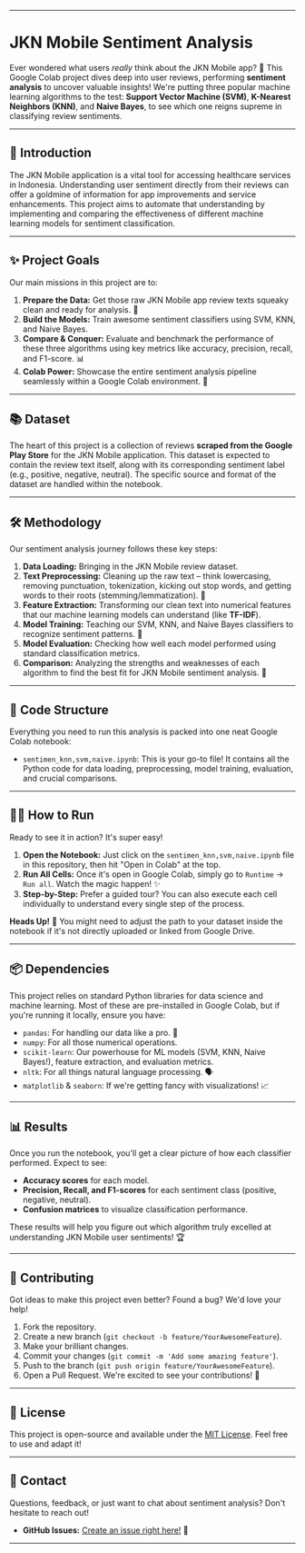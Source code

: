 

-----

# JKN Mobile Sentiment Analysis

Ever wondered what users *really* think about the JKN Mobile app? 🤔 This Google Colab project dives deep into user reviews, performing **sentiment analysis** to uncover valuable insights\! We're putting three popular machine learning algorithms to the test: **Support Vector Machine (SVM)**, **K-Nearest Neighbors (KNN)**, and **Naive Bayes**, to see which one reigns supreme in classifying review sentiments.

-----

## 🚀 Introduction

The JKN Mobile application is a vital tool for accessing healthcare services in Indonesia. Understanding user sentiment directly from their reviews can offer a goldmine of information for app improvements and service enhancements. This project aims to automate that understanding by implementing and comparing the effectiveness of different machine learning models for sentiment classification.

-----

## ✨ Project Goals

Our main missions in this project are to:

1.  **Prepare the Data:** Get those raw JKN Mobile app review texts squeaky clean and ready for analysis. 🧹
2.  **Build the Models:** Train awesome sentiment classifiers using SVM, KNN, and Naive Bayes.
3.  **Compare & Conquer:** Evaluate and benchmark the performance of these three algorithms using key metrics like accuracy, precision, recall, and F1-score. 📊
4.  **Colab Power:** Showcase the entire sentiment analysis pipeline seamlessly within a Google Colab environment. 🚀

-----

## 📚 Dataset

The heart of this project is a collection of reviews **scraped from the Google Play Store** for the JKN Mobile application. This dataset is expected to contain the review text itself, along with its corresponding sentiment label (e.g., positive, negative, neutral). The specific source and format of the dataset are handled within the notebook.

-----

## 🛠️ Methodology

Our sentiment analysis journey follows these key steps:

1.  **Data Loading:** Bringing in the JKN Mobile review dataset.
2.  **Text Preprocessing:** Cleaning up the raw text – think lowercasing, removing punctuation, tokenization, kicking out stop words, and getting words to their roots (stemming/lemmatization). 🛀
3.  **Feature Extraction:** Transforming our clean text into numerical features that our machine learning models can understand (like **TF-IDF**).
4.  **Model Training:** Teaching our SVM, KNN, and Naive Bayes classifiers to recognize sentiment patterns. 🧠
5.  **Model Evaluation:** Checking how well each model performed using standard classification metrics.
6.  **Comparison:** Analyzing the strengths and weaknesses of each algorithm to find the best fit for JKN Mobile sentiment analysis. 🎯

-----

## 📂 Code Structure

Everything you need to run this analysis is packed into one neat Google Colab notebook:

  * `sentimen_knn,svm,naive.ipynb`: This is your go-to file\! It contains all the Python code for data loading, preprocessing, model training, evaluation, and crucial comparisons.

-----

## 🏃‍♀️ How to Run

Ready to see it in action? It's super easy\!

1.  **Open the Notebook:** Just click on the `sentimen_knn,svm,naive.ipynb` file in this repository, then hit "Open in Colab" at the top.
2.  **Run All Cells:** Once it's open in Google Colab, simply go to `Runtime` -\> `Run all`. Watch the magic happen\! ✨
3.  **Step-by-Step:** Prefer a guided tour? You can also execute each cell individually to understand every single step of the process.

**Heads Up\!** 🚨 You might need to adjust the path to your dataset inside the notebook if it's not directly uploaded or linked from Google Drive.

-----

## 📦 Dependencies

This project relies on standard Python libraries for data science and machine learning. Most of these are pre-installed in Google Colab, but if you're running it locally, ensure you have:

  * `pandas`: For handling our data like a pro. 🐼
  * `numpy`: For all those numerical operations.
  * `scikit-learn`: Our powerhouse for ML models (SVM, KNN, Naive Bayes\!), feature extraction, and evaluation metrics.
  * `nltk`: For all things natural language processing. 🗣️
  * `matplotlib` & `seaborn`: If we're getting fancy with visualizations\! 📈

-----

## 📊 Results

Once you run the notebook, you'll get a clear picture of how each classifier performed. Expect to see:

  * **Accuracy scores** for each model.
  * **Precision, Recall, and F1-scores** for each sentiment class (positive, negative, neutral).
  * **Confusion matrices** to visualize classification performance.

These results will help you figure out which algorithm truly excelled at understanding JKN Mobile user sentiments\! 🏆

-----

## 🤝 Contributing

Got ideas to make this project even better? Found a bug? We'd love your help\!

1.  Fork the repository.
2.  Create a new branch (`git checkout -b feature/YourAwesomeFeature`).
3.  Make your brilliant changes.
4.  Commit your changes (`git commit -m 'Add some amazing feature'`).
5.  Push to the branch (`git push origin feature/YourAwesomeFeature`).
6.  Open a Pull Request. We're excited to see your contributions\! 🎉

-----

## 📄 License

This project is open-source and available under the [MIT License](https://opensource.org/licenses/MIT). Feel free to use and adapt it\!

-----

## 📧 Contact

Questions, feedback, or just want to chat about sentiment analysis? Don't hesitate to reach out\!

* **GitHub Issues:** [Create an issue right here\!]([https://www.google.com/search?q=https://github.com/meryzennn/sentiment_analysis_of_jkn_mobile_app_reviews_using_svm_knn_and_naive_bayes/issues](https://github.com/meryzennn/JKN-Mobile-Sentiment-Analysis/issues)) 🐛

-----
